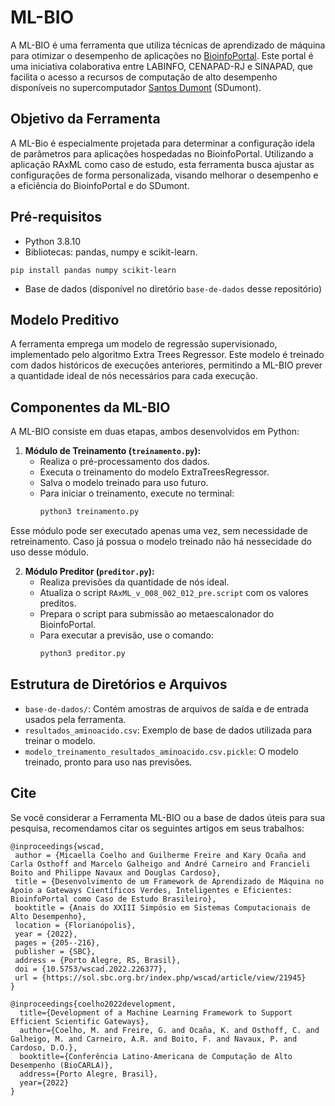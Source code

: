 # ML-BIO

A ML-BIO é uma ferramenta que utiliza técnicas de aprendizado de máquina para otimizar o desempenho de aplicações no [BioinfoPortal](https://bioinfo.lncc.br/). Este portal é uma iniciativa colaborativa entre LABINFO, CENAPAD-RJ e SINAPAD, que facilita o acesso a recursos de computação de alto desempenho disponíveis no supercomputador [Santos Dumont](https://sdumont.lncc.br/) (SDumont).

## Objetivo da Ferramenta
A ML-Bio é especialmente projetada para determinar a configuração idela de parâmetros para aplicações hospedadas no BioinfoPortal. Utilizando a aplicação RAxML como caso de estudo, esta ferramenta busca ajustar as configurações de forma personalizada, visando melhorar o desempenho e a eficiência do BioinfoPortal e do SDumont.

## Pré-requisitos

* Python 3.8.10 
* Bibliotecas: pandas, numpy e scikit-learn.
```
pip install pandas numpy scikit-learn
```
* Base de dados (disponível no diretório `base-de-dados` desse repositório)

## Modelo Preditivo
A ferramenta emprega um modelo de regressão supervisionado, implementado pelo algoritmo Extra Trees Regressor. Este modelo é treinado com dados históricos de execuções anteriores, permitindo a ML-BIO prever a quantidade ideal de nós necessários para cada execução.

## Componentes da ML-BIO
A ML-BIO consiste em duas etapas, ambos desenvolvidos em Python:

1. **Módulo de Treinamento (`treinamento.py`):**
   - Realiza o pré-processamento dos dados.
   - Executa o treinamento do modelo ExtraTreesRegressor.
   - Salva o modelo treinado para uso futuro.
   - Para iniciar o treinamento, execute no terminal:
     ```bash
     python3 treinamento.py
     ```
Esse módulo pode ser executado apenas uma vez, sem necessidade de retreinamento. Caso já possua o modelo treinado não há nessecidade do uso desse módulo.

2. **Módulo Preditor (`preditor.py`):**
   - Realiza previsões da quantidade de nós ideal.
   - Atualiza o script `RAxML_v_008_002_012_pre.script` com os valores preditos.
   - Prepara o script para submissão ao metaescalonador do BioinfoPortal.
   - Para executar a previsão, use o comando:
     ```bash
     python3 preditor.py
     ```

## Estrutura de Diretórios e Arquivos
- `base-de-dados/`: Contém amostras de arquivos de saída e de entrada usados pela ferramenta.
- `resultados_aminoacido.csv`: Exemplo de base de dados utilizada para treinar o modelo.
- `modelo_treinamento_resultados_aminoacido.csv.pickle`: O modelo treinado, pronto para uso nas previsões.


## Cite
Se você considerar a Ferramenta ML-BIO ou a base de dados úteis para sua pesquisa, recomendamos citar os seguintes artigos em seus trabalhos:

```
@inproceedings{wscad,
 author = {Micaella Coelho and Guilherme Freire and Kary Ocaña and Carla Osthoff and Marcelo Galheigo and André Carneiro and Francieli Boito and Philippe Navaux and Douglas Cardoso},
 title = {Desenvolvimento de um Framework de Aprendizado de Máquina no Apoio a Gateways Científicos Verdes, Inteligentes e Eficientes: BioinfoPortal como Caso de Estudo Brasileiro},
 booktitle = {Anais do XXIII Simpósio em Sistemas Computacionais de Alto Desempenho},
 location = {Florianópolis},
 year = {2022},
 pages = {205--216},
 publisher = {SBC},
 address = {Porto Alegre, RS, Brasil},
 doi = {10.5753/wscad.2022.226377},
 url = {https://sol.sbc.org.br/index.php/wscad/article/view/21945}
}

@inproceedings{coelho2022development,
  title={Development of a Machine Learning Framework to Support Efficient Scientific Gateways},
  author={Coelho, M. and Freire, G. and Ocaña, K. and Osthoff, C. and Galheigo, M. and Carneiro, A.R. and Boito, F. and Navaux, P. and Cardoso, D.O.},
  booktitle={Conferência Latino-Americana de Computação de Alto Desempenho (BioCARLA)},
  address={Porto Alegre, Brasil},
  year={2022}
}
```
